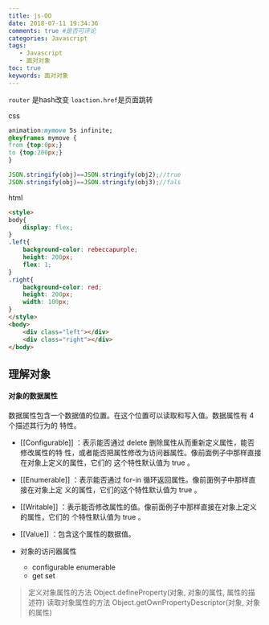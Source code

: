 ```yaml
---
title: js-OO
date: 2018-07-11 19:34:36
comments: true #是否可评论
categories: Javascript
tags: 
   - Javascript
   - 面对对象
toc: true
keywords: 面对对象
---
```

`router` 是hash改变
`loaction.href`是页面跳转

css
```css
animation:mymove 5s infinite;
@keyframes mymove {
from {top:0px;}
to {top:200px;}
}
```
```js
JSON.stringify(obj)==JSON.stringify(obj2);//true
JSON.stringify(obj)==JSON.stringify(obj3);//fals
```
html

```html
<style>
body{
    display: flex;
}
.left{
    background-color: rebeccapurple;
    height: 200px;
    flex: 1;
}
.right{
    background-color: red;
    height: 200px;
    width: 100px;
}
</style>
<body>
    <div class="left"></div>
    <div class="right"></div>
</body>
```

## 理解对象
#### 对象的数据属性
数据属性包含一个数据值的位置。在这个位置可以读取和写入值。数据属性有 4 个描述其行为的 特性。
- [[Configurable]] ：表示能否通过 delete 删除属性从而重新定义属性，能否修改属性的特 性，或者能否把属性修改为访问器属性。像前面例子中那样直接在对象上定义的属性，它们的 这个特性默认值为 true 。
- [[Enumerable]] ：表示能否通过 for-in 循环返回属性。像前面例子中那样直接在对象上定 义的属性，它们的这个特性默认值为 true 。
- [[Writable]] ：表示能否修改属性的值。像前面例子中那样直接在对象上定义的属性，它们的 个特性默认值为 true 。
- [[Value]] ：包含这个属性的数据值。
	
- 对象的访问器属性
	- configurable enumerable
	- get set

> 定义对象属性的方法 Object.defineProperty(对象, 对象的属性, 属性的描述符)
> 读取对象属性的方法 Object.getOwnPropertyDescriptor(对象, 对象的属性)

